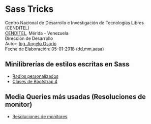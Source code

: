 # Sass Tricks
Centro Nacional de Desarrollo e Investigación de Tecnologías Libres (CENDITEL) <br>
[CENDITEL](https://www.cenditel.gob.ve/), Mérida - Venezuela<br>
Dirección de Desarrollo<br>
Autor: [Ing. Angelo Osorio](https://twitter.com/Engel_PAIN)<br>
Fecha de Elaboración: 05-01-2018 (dd,mm,aaaa)

## Minilibrerías de estilos escritas en Sass
  * [Radios personalizados](./radios/radios.md)
  * [Clases de Bootstrap 4](./bootstrap4/README.md)

## Media Queries más usadas (Resoluciones de monitor)
  * [Resoluciones de monitores](./datos/resoluciones.md)